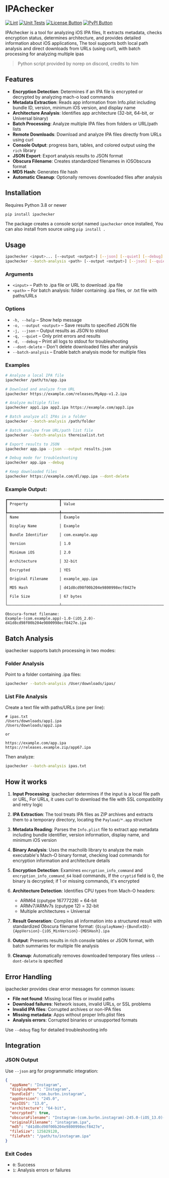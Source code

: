 [License Button]: https://img.shields.io/badge/License-MIT-black
[License Link]: https://github.com/Andres9890/ipachecker/blob/main/LICENSE 'MIT License.'

[PyPI Button]: https://img.shields.io/pypi/v/ipachecker?color=blue&label=PyPI
[PyPI Link]: https://pypi.org/project/ipachecker/ 'PyPI Package.'

# IPAchecker
[![Lint](https://github.com/Andres9890/ipachecker/actions/workflows/lint.yml/badge.svg)](https://github.com/Andres9890/ipachecker/actions/workflows/lint.yml)
[![Unit Tests](https://github.com/Andres9890/ipachecker/actions/workflows/unit-test.yml/badge.svg)](https://github.com/Andres9890/ipachecker/actions/workflows/unit-test.yml)
[![License Button]][License Link]
[![PyPI Button]][PyPI Link]

IPAchecker is a tool for analyzing iOS IPA files, It extracts metadata, checks encryption status, determines architecture, and provides detailed information about iOS applications, The tool supports both local path analysis and direct downloads from URLs (using curl), with batch processing for analyzing multiple ipas

> Python script provided by norep on discord, credits to him

## Features

- **Encryption Detection**: Determines if an IPA file is encrypted or decrypted by analyzing mach-o load commands
- **Metadata Extraction**: Reads app information from Info.plist including bundle ID, version, minimum iOS version, and display name
- **Architecture Analysis**: Identifies app architecture (32-bit, 64-bit, or Universal binary)
- **Batch Processing**: Analyze multiple IPA files from folders or URL/path lists
- **Remote Downloads**: Download and analyze IPA files directly from URLs using curl
- **Console Output**: progress bars, tables, and colored output using the `rich` library
- **JSON Export**: Export analysis results to JSON format
- **Obscura Filename**: Creates standardized filenames in iOSObscura format
- **MD5 Hash**: Generates file hash
- **Automatic Cleanup**: Optionally removes downloaded files after analysis

## Installation

Requires Python 3.8 or newer

```bash
pip install ipachecker
```

The package creates a console script named `ipachecker` once installed, You can also install from source using `pip install .`

## Usage

```bash
ipachecker <input>... [--output <output>] [--json] [--quiet] [--debug] [--dont-delete]
ipachecker --batch-analysis <path> [--output <output>] [--json] [--quiet] [--debug] [--dont-delete]
```

### Arguments

- `<input>` – Path to .ipa file or URL to download .ipa file
- `<path>` – For batch analysis: folder containing .ipa files, or .txt file with paths/URLs

### Options

- `-h, --help` – Show help message
- `-o, --output <output>` – Save results to specified JSON file
- `-j, --json` – Output results as JSON to stdout
- `-q, --quiet` – Only print errors and results
- `-d, --debug` – Print all logs to stdout for troubleshooting
- `--dont-delete` – Don't delete downloaded files after analysis
- `--batch-analysis` – Enable batch analysis mode for multiple files

### Examples

```bash
# Analyze a local IPA file
ipachecker /path/to/app.ipa

# Download and analyze from URL
ipachecker https://example.com/releases/MyApp-v1.2.ipa

# Analyze multiple files
ipachecker app1.ipa app2.ipa https://example.com/app3.ipa

# Batch analyze all IPAs in a folder
ipachecker --batch-analysis /path/folder

# Batch analyze from URL/path list file
ipachecker --batch-analysis thereisalist.txt

# Export results to JSON
ipachecker app.ipa --json --output results.json

# Debug mode for troubleshooting
ipachecker app.ipa --debug

# Keep downloaded files
ipachecker https://example.com/dl/app.ipa --dont-delete
```

### Example Output:

```
┏━━━━━━━━━━━━━━━━━━━━━━━┳━━━━━━━━━━━━━━━━━━━━━━━━━━━━━━━━━━━━━━━━━━━━━━━━━━━━━━━━━━━━━━━━┓
┃ Property              ┃ Value                                                          ┃
┡━━━━━━━━━━━━━━━━━━━━━━━╇━━━━━━━━━━━━━━━━━━━━━━━━━━━━━━━━━━━━━━━━━━━━━━━━━━━━━━━━━━━━━━━━┩
│ Name                  │ Example                                                        │
│ Display Name          │ Example                                                        │
│ Bundle Identifier     │ com.example.app                                                │
│ Version               │ 1.0                                                            │
│ Minimum iOS           │ 2.0                                                            │
│ Architecture          │ 32-bit                                                         │
│ Encrypted             │ YES                                                            │
│ Original Filename     │ example_app.ipa                                                │
│ MD5 Hash              │ d41d8cd98f00b204e9800998ecf8427e                               │
│ File Size             │ 67 bytes                                                       │
└───────────────────────┴────────────────────────────────────────────────────────────────┘

Obscura-format filename:
Example-(com.example.app)-1.0-(iOS_2.0)-d41d8cd98f00b204e9800998ecf8427e.ipa
```

## Batch Analysis

ipachecker supports batch processing in two modes:

### Folder Analysis
Point to a folder containing .ipa files:
```bash
ipachecker --batch-analysis /User/downloads/ipas/
```

### List File Analysis
Create a text file with paths/URLs (one per line):
```
# ipas.txt
/Users/downloads/app1.ipa
/Users/downloads/app2.ipa

or

https://example.com/app.ipa
https://releases.example.zip/app67.ipa
```

Then analyze:
```bash
ipachecker --batch-analysis ipas.txt
```

## How it works

1. **Input Processing**: ipachecker determines if the input is a local file path or URL, For URLs, it uses curl to download the file with SSL compatibility and retry logic

2. **IPA Extraction**: The tool treats IPA files as ZIP archives and extracts them to a temporary directory, locating the `Payload/*.app` structure

3. **Metadata Reading**: Parses the `Info.plist` file to extract app metadata including bundle identifier, version information, display name, and minimum iOS version

4. **Binary Analysis**: Uses the macholib library to analyze the main executable's Mach-O binary format, checking load commands for encryption information and architecture details

5. **Encryption Detection**: Examines `encryption_info_command` and `encryption_info_command_64` load commands, If the `cryptid` field is 0, the binary is decrypted; if 1 or missing commands, it's encrypted

6. **Architecture Detection**: Identifies CPU types from Mach-O headers:
   - ARM64 (cputype 16777228) = 64-bit
   - ARMv7/ARMv7s (cputype 12) = 32-bit  
   - Multiple architectures = Universal

7. **Result Generation**: Compiles all information into a structured result with standardized Obscura filename format: `{DisplayName}-{BundleID}-{AppVersion}-{iOS_MinVersion}-{MD5Hash}.ipa`

8. **Output**: Presents results in rich console tables or JSON format, with batch summaries for multiple file analysis

9. **Cleanup**: Automatically removes downloaded temporary files unless `--dont-delete` is specified

## Error Handling

ipachecker provides clear error messages for common issues:

- **File not found**: Missing local files or invalid paths
- **Download failures**: Network issues, invalid URLs, or SSL problems
- **Invalid IPA files**: Corrupted archives or non-IPA files
- **Missing metadata**: Apps without proper Info.plist files
- **Analysis errors**: Corrupted binaries or unsupported formats

Use `--debug` flag for detailed troubleshooting info

## Integration

### JSON Output
Use `--json` arg for programmatic integration:

```json
{
  "appName": "Instagram",
  "displayName": "Instagram", 
  "bundleId": "com.burbn.instagram",
  "appVersion": "245.0",
  "minIOS": "13.0",
  "architecture": "64-bit",
  "encrypted": true,
  "obscuraFilename": "Instagram-(com.burbn.instagram)-245.0-(iOS_13.0)-d41d8cd98f00b204e9800998ecf8427e.ipa",
  "originalFilename": "instagram.ipa",
  "md5": "d41d8cd98f00b204e9800998ecf8427e",
  "fileSize": 125829120,
  "filePath": "/path/to/instagram.ipa"
}
```

### Exit Codes
- `0`: Success
- `1`: Analysis errors or failures